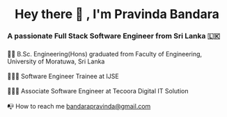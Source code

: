 <h1 align="center">Hey there 👋 , I'm Pravinda Bandara </h1>

###

<h3 align="left">A passionate Full Stack Software Engineer from Sri Lanka 🇱🇰</h3>

###

<p align="left">👨‍🎓 B.Sc. Engineering(Hons) graduated from Faculty of Engineering, University of Moratuwa, Sri Lanka<br><br>👨🏻‍💻 Software Engineer Trainee at IJSE<br><br>👨🏻‍💻 Associate Software Engineer at Tecoora Digital IT Solution<br><br>📭 How to reach me <a href="mailto:bandarapravinda@gmail.com">bandarapravinda@gmail.com</a>
